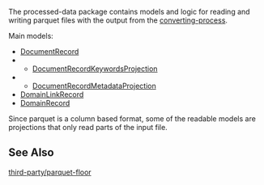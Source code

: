 The processed-data package contains models and logic for
reading and writing parquet files with the output from the
[converting-process](../../processes/converting-process).

Main models:

* [DocumentRecord](java/nu/marginalia/model/processed/DocumentRecord.java)
* * [DocumentRecordKeywordsProjection](java/nu/marginalia/model/processed/DocumentRecordKeywordsProjection.java)
* * [DocumentRecordMetadataProjection](java/nu/marginalia/model/processed/DocumentRecordMetadataProjection.java)
* [DomainLinkRecord](java/nu/marginalia/model/processed/DomainLinkRecord.java)
* [DomainRecord](java/nu/marginalia/model/processed/DomainRecord.java)

Since parquet is a column based format, some of the readable models are projections
that only read parts of the input file.

## See Also

[third-party/parquet-floor](../../../third-party/parquet-floor)